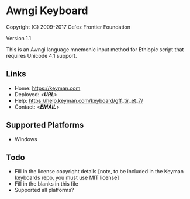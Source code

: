 Awngi Keyboard
=====================

Copyright (C) 2009-2017 Ge'ez Frontier Foundation

Version 1.1

This is an Awngi language mnemonic input method for Ethiopic script that requires Unicode 4.1 support.

Links
-----

 * Home:     https://keyman.com
 * Deployed: <___URL___>
 * Help:     https://help.keyman.com/keyboard/gff_tir_et_7/
 * Contact:  <___EMAIL___>

Supported Platforms
-------------------
 * Windows

Todo
----

 * Fill in the license copyright details [note, to be included in the Keyman keyboards repo, you must use MIT license]
 * Fill in the blanks in this file
 * Supported all platforms?
 